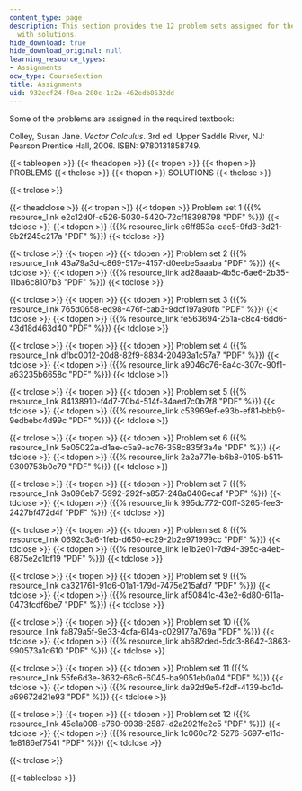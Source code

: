 ```yaml
---
content_type: page
description: This section provides the 12 problem sets assigned for the course along
  with solutions.
hide_download: true
hide_download_original: null
learning_resource_types:
- Assignments
ocw_type: CourseSection
title: Assignments
uid: 932ecf24-f8ea-280c-1c2a-462edb8532dd
---
```


Some of the problems are assigned in the required textbook:

Colley, Susan Jane. _Vector Calculus_. 3rd ed. Upper Saddle River, NJ: Pearson Prentice Hall, 2006. ISBN: 9780131858749.

{{< tableopen >}}
{{< theadopen >}}
{{< tropen >}}
{{< thopen >}}
PROBLEMS
{{< thclose >}}
{{< thopen >}}
SOLUTIONS
{{< thclose >}}

{{< trclose >}}

{{< theadclose >}}
{{< tropen >}}
{{< tdopen >}}
Problem set 1 ({{% resource_link e2c12d0f-c526-5030-5420-72cf18398798 "PDF" %}})
{{< tdclose >}}
{{< tdopen >}}
({{% resource_link e6ff853a-cae5-9fd3-3d21-9b2f245c217a "PDF" %}})
{{< tdclose >}}

{{< trclose >}}
{{< tropen >}}
{{< tdopen >}}
Problem set 2 ({{% resource_link 43a79a3d-c869-517e-4157-d0eebe5aaaba "PDF" %}})
{{< tdclose >}}
{{< tdopen >}}
({{% resource_link ad28aaab-4b5c-6ae6-2b35-11ba6c8107b3 "PDF" %}})
{{< tdclose >}}

{{< trclose >}}
{{< tropen >}}
{{< tdopen >}}
Problem set 3 ({{% resource_link 765d0658-ed98-476f-cab3-9dcf197a90fb "PDF" %}})
{{< tdclose >}}
{{< tdopen >}}
({{% resource_link fe563694-251a-c8c4-6dd6-43d18d463d40 "PDF" %}})
{{< tdclose >}}

{{< trclose >}}
{{< tropen >}}
{{< tdopen >}}
Problem set 4 ({{% resource_link dfbc0012-20d8-82f9-8834-20493a1c57a7 "PDF" %}})
{{< tdclose >}}
{{< tdopen >}}
({{% resource_link a9046c76-8a4c-307c-90f1-a63235b6658c "PDF" %}})
{{< tdclose >}}

{{< trclose >}}
{{< tropen >}}
{{< tdopen >}}
Problem set 5 ({{% resource_link 84138910-f4d7-70b4-514f-34aed7c0b7f8 "PDF" %}})
{{< tdclose >}}
{{< tdopen >}}
({{% resource_link c53969ef-e93b-ef81-bbb9-9edbebc4d99c "PDF" %}})
{{< tdclose >}}

{{< trclose >}}
{{< tropen >}}
{{< tdopen >}}
Problem set 6 ({{% resource_link 5e05022a-d1ae-c5a9-ac76-358c835f3a4e "PDF" %}})
{{< tdclose >}}
{{< tdopen >}}
({{% resource_link 2a2a771e-b6b8-0105-b511-9309753b0c79 "PDF" %}})
{{< tdclose >}}

{{< trclose >}}
{{< tropen >}}
{{< tdopen >}}
Problem set 7 ({{% resource_link 3a096eb7-5992-292f-a857-248a0406ecaf "PDF" %}})
{{< tdclose >}}
{{< tdopen >}}
({{% resource_link 995dc772-00ff-3265-fee3-2427bf472d4f "PDF" %}})
{{< tdclose >}}

{{< trclose >}}
{{< tropen >}}
{{< tdopen >}}
Problem set 8 ({{% resource_link 0692c3a6-1feb-d650-ec29-2b2e971999cc "PDF" %}})
{{< tdclose >}}
{{< tdopen >}}
({{% resource_link 1e1b2e01-7d94-395c-a4eb-6875e2c1bf19 "PDF" %}})
{{< tdclose >}}

{{< trclose >}}
{{< tropen >}}
{{< tdopen >}}
Problem set 9 ({{% resource_link ca321761-91d6-01a1-179d-7475e215afd7 "PDF" %}})
{{< tdclose >}}
{{< tdopen >}}
({{% resource_link af50841c-43e2-6d80-611a-0473fcdf6be7 "PDF" %}})
{{< tdclose >}}

{{< trclose >}}
{{< tropen >}}
{{< tdopen >}}
Problem set 10 ({{% resource_link fa879a5f-9e33-4cfa-614a-c029177a769a "PDF" %}})
{{< tdclose >}}
{{< tdopen >}}
({{% resource_link ab682ded-5dc3-8642-3863-990573a1d610 "PDF" %}})
{{< tdclose >}}

{{< trclose >}}
{{< tropen >}}
{{< tdopen >}}
Problem set 11 ({{% resource_link 55fe6d3e-3632-66c6-6045-ba9051eb0a04 "PDF" %}})
{{< tdclose >}}
{{< tdopen >}}
({{% resource_link da92d9e5-f2df-4139-bd1d-a69672d21e93 "PDF" %}})
{{< tdclose >}}

{{< trclose >}}
{{< tropen >}}
{{< tdopen >}}
Problem set 12 ({{% resource_link 45e1a008-e760-9938-2587-d2a2921fe2c5 "PDF" %}})
{{< tdclose >}}
{{< tdopen >}}
({{% resource_link 1c060c72-5276-5697-e11d-1e8186ef7541 "PDF" %}})
{{< tdclose >}}

{{< trclose >}}

{{< tableclose >}}